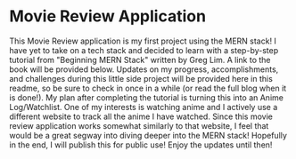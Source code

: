 # Movie Review Application

This Movie Review application is my first project using the MERN stack! I have yet to take on a tech stack and decided to learn with a step-by-step tutorial from "Beginning MERN Stack" written by Greg Lim. A link to the book will be provided below. Updates on my progress, accomplishments, and challenges during this little side project will be provided here in this readme, so be sure to check in once in a while (or read the full blog when it is done!). My plan after completing the tutorial is turning this into an Anime Log/Watchlist. One of my interests is watching anime and I actively use a different website to track all the anime I have watched. Since this movie review application works somewhat similarly to that website, I feel that would be a great segway into diving deeper into the MERN stack! Hopefully in the end, I will publish this for public use! Enjoy the updates until then!
